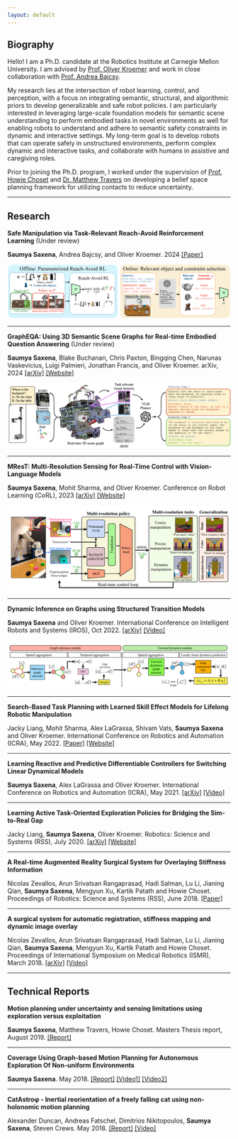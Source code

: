 ```yaml
---
layout: default
---
```

## Biography
Hello! I am a Ph.D. candidate at the Robotics Institute at Carnegie Mellon University. I am advised by [Prof. Oliver Kroemer](https://www.ri.cmu.edu/ri-faculty/oliver-kroemer/) and work in close collaboration with [Prof. Andrea Bajcsy](https://www.cs.cmu.edu/~abajcsy/).

<!-- My research lies at the intersection of robot learning, control, and perception, with a focus on leveraging semantic, structural, and algorithmic priors to develop generalizable and safe robot policies. I am particularly interested in leveraging large-scale foundation models for semantic scene understanding to perform interactive tasks such as embodied question answering and semantic constraint adherence in novel environments. My long-term goal is to develop robots that can operate safely in unstructured environments, perform complex dynamic and interactive tasks, and collaborate with humans in assistive and caregiving roles. -->

My research lies at the intersection of robot learning, control, and perception, with a focus on integrating semantic, structural, and algorithmic priors to develop generalizable and safe robot policies. I am particularly interested in leveraging large-scale foundation models for semantic scene understanding to perform embodied tasks in novel environments as well for enabling robots to understand and adhere to semantic safety constraints in dynamic and interactive settings. My long-term goal is to develop robots that can operate safely in unstructured environments, perform complex dynamic and interactive tasks, and collaborate with humans in assistive and caregiving roles.

<!-- such as identifying and adhering to semantic safety constraints. -->
 <!-- I am particularly interested in leveraging large-scale foundation models for semantic reasoning -- enabling robots to understand and adhere to safety constraints as well as for semantic scene understanding for embodied tasks in novel environments.  -->

 <!-- My work explores reachability-based methods for dynamic and interactive contac-rich manipulation tasks and embodied question answering using task and scene understanding.  -->

<!-- My research interests are broadly aligned towards leveraging semantic, structural and algorithmic priors for learning generalizable and safe robot policies.  -->

<!-- My current research focuses on leveraging the semantic reasoning capabilities of large scale foundation models towards enabling semantic safety and embodied question answering in unseen environments. 
My long-term goal lies in enabling robots to perform contact-rich dynamic and interactive tasks in the real world and equip robots with skills to work alongside humans in an assistive and caregiving role while ensuring implicit and explicit metrics of safety. -->

<!-- and learning stable compositional dynamic models and differentiable optimal skills that generalize to more complex environments and tasks.  -->
<!-- My long-term goal is to learn robot policies for assistive robotic systems in the real-world and equip robots with skills that demonstrate their ability to work alongside humans in an assistive and caregiving role. I believe that for real-world application of robotics in everyday tasks, it is imperative that we take inspiration from humans and develop systems and control methodologies that utilize robot full body dynamics and support from the environment while ensuring implicit metrics of safety. -->

Prior to joining the Ph.D. program, I worked under the supervision of [Prof. Howie Choset](https://www.ri.cmu.edu/ri-faculty/howie-choset/) and [Dr. Matthew Travers](https://www.ri.cmu.edu/ri-faculty/matthew-j-travers/) on developing a belief space planning framework for utilizing contacts to reduce uncertainty.
 <!-- by combining the exploration benefits of sampling-based methods and the exploitation benefits of optimization-based approaches. -->
<!-- Text can be **bold**, _italic_, or ~~strikethrough~~. -->

<!-- [Link to another page](./another-page.html).

There should be whitespace between paragraphs.

There should be whitespace between paragraphs. We recommend including a README, or a file with information about your project.

# Header 1
> This is a blockquote following a header.
>
> When something is important enough, you do it even if the odds are not in your favor.
This is a normal paragraph following a header. GitHub is a code hosting platform for version control and collaboration. It lets you and others work together on projects from anywhere. -->

---

## Research

**Safe Manipulation via Task-Relevant Reach-Avoid Reinforcement Learning** (Under review)

**Saumya Saxena**, Andrea Bajcsy, and Oliver Kroemer. 2024 [[Paper]](/assets/papers/Semantic_Safety_Manip_2025_full.pdf)

![SemSafetyOverview](/assets/img/system_diag.png "Method Overview")

---

**GraphEQA: Using 3D Semantic Scene Graphs for Real-time Embodied Question Answering** (Under review)

**Saumya Saxena**, Blake Buchanan, Chris Paxton, Bingqing Chen, Narunas Vaskevicius, Luigi Palmieri, Jonathan Francis, and Oliver Kroemer. arXiv, 2024 [[arXiv]](https://www.arxiv.org/abs/2412.14480) [[Website]](https://saumyasaxena.github.io/grapheqa/)

![GraphEQA](/assets/img/teaser.png "GraphEQA Overview")

---

**MResT: Multi-Resolution Sensing for Real-Time Control with Vision-Language Models**

**Saumya Saxena**, Mohit Sharma, and Oliver Kroemer. Conference on Robot Learning (CoRL), 2023 [[arXiv]](https://arxiv.org/abs/2401.14502) [[Website]](https://mohitsharma0690.github.io/multi-res-real-time-control/)

![MResT](/assets/img/mrest_teaser.png "MResT Overview")

---

**Dynamic Inference on Graphs using Structured Transition Models**

**Saumya Saxena** and Oliver Kroemer. International Conference on Intelligent Robots and Systems (IROS), Oct 2022. [[arXiv]](https://arxiv.org/abs/2209.15132) [[Video]](https://youtu.be/A9YG8VrIpgQ)

![Dynamic Inference](/assets/img/dyninf_teaser.png "Dynamic Inference Overview")

---

**Search-Based Task Planning with Learned Skill Effect Models for Lifelong Robotic Manipulation**

Jacky Liang, Mohit Sharma, Alex LaGrassa, Shivam Vats, **Saumya Saxena** and Oliver Kroemer. International Conference on Robotics and Automation (ICRA), May 2022. [[Paper]](https://www.ri.cmu.edu/app/uploads/2022/08/Search-Based_Task_Planning_with_Learned_Skill_Effect_Models_for_Lifelong_Robotic_Manipulation.pdf) [[Website]](https://sites.google.com/view/sem-for-lifelong-manipulation)

---


**Learning Reactive and Predictive Differentiable Controllers for Switching Linear Dynamical Models**

**Saumya Saxena**, Alex LaGrassa and Oliver Kroemer. International Conference on Robotics and Automation (ICRA), May 2021. [[arXiv]](https://arxiv.org/abs/2103.14256) [[Video]](https://drive.google.com/file/d/1h6rUuUggg2_t061J_DMKME4cLBj12fAG/view?usp=sharing)

---

**Learning Active Task-Oriented Exploration Policies for Bridging the Sim-to-Real Gap**

Jacky Liang, **Saumya Saxena**, Oliver Kroemer. Robotics: Science and Systems (RSS), July 2020. [[arXiv]](https://arxiv.org/abs/2006.01952) [[Website]](https://sites.google.com/view/task-oriented-exploration/)

---

**A Real-time Augmented Reality Surgical System for Overlaying Stiffness Information**

Nicolas Zevallos, Arun Srivatsan Rangaprasad, Hadi Salman, Lu Li, Jianing Qian, **Saumya Saxena**, Mengyun Xu, Kartik Patath and Howie Choset. Proceedings of Robotics: Science and Systems (RSS), June 2018. [[Paper]](http://www.roboticsproceedings.org/rss14/p26.pdf)

---

**A surgical system for automatic registration, stiffness mapping and dynamic image overlay**

Nicolas Zevallos, Arun Srivatsan Rangaprasad, Hadi Salman, Lu Li, Jianing Qian, **Saumya Saxena**, Mengyun Xu, Kartik Patath and Howie Choset. Proceedings of International Symposium on Medical Robotics (ISMR), March 2018. [[arXiv]](https://arxiv.org/abs/1711.08828) [[Video]](https://www.youtube.com/watch?v=IM5ffxARPs8)

---

## Technical Reports

**Motion planning under uncertainty and sensing limitations using exploration versus exploitation**

**Saumya Saxena**, Matthew Travers, Howie Choset. Masters Thesis report, August 2019. [[Report]](https://drive.google.com/file/d/1kAYCjeb86sbVWK4X0whL1eV5EPNjI78V/view?usp=sharing)

---

**Coverage Using Graph-based Motion Planning for Autonomous Exploration Of Non-uniform Environments**

**Saumya Saxena**. May 2018. [[Report]](https://drive.google.com/file/d/1LkqrmiertXgmVSREExRnlyK5FkVRbSud/view?usp=sharing) [[Video1]](https://drive.google.com/file/d/1Ol9Tc4U2Lroy83n4GGqObIbyRGPclQ4O/view?usp=sharing) [[Video2]](https://drive.google.com/file/d/1HLx9kexSj51lCgQDWbKTUhiKoV_OwcP_/view?usp=sharing)

---

**CatAstroφ - Inertial reorientation of a freely falling cat using non-holonomic motion planning**

Alexander Duncan, Andreas Fatschel, Dimitrios Nikitopoulos, **Saumya Saxena**, Steven Crews. May 2018. [[Report]](https://drive.google.com/file/d/1qHJ_t6SNZkC1sCOxAq9uNS1zJE4qkoS9/view?usp=sharing) [[Video]](https://drive.google.com/file/d/1Y9qLSmUb8ITWFFgnvX_j1NhUI2w8AhEf/view?usp=sharing)

<!-- ### Header 3

```js
// Javascript code with syntax highlighting.
var fun = function lang(l) {
  dateformat.i18n = require('./lang/' + l)
  return true;
}
```

```ruby
# Ruby code with syntax highlighting
GitHubPages::Dependencies.gems.each do |gem, version|
  s.add_dependency(gem, "= #{version}")
end
```

#### Header 4

*   This is an unordered list following a header.
*   This is an unordered list following a header.
*   This is an unordered list following a header.

##### Header 5

1.  This is an ordered list following a header.
2.  This is an ordered list following a header.
3.  This is an ordered list following a header.

###### Header 6

| head1        | head two          | three |
|:-------------|:------------------|:------|
| ok           | good swedish fish | nice  |
| out of stock | good and plenty   | nice  |
| ok           | good `oreos`      | hmm   |
| ok           | good `zoute` drop | yumm  |

### There's a horizontal rule below this.

* * *

### Here is an unordered list:

*   Item foo
*   Item bar
*   Item baz
*   Item zip

### And an ordered list:

1.  Item one
1.  Item two
1.  Item three
1.  Item four

### And a nested list:

- level 1 item
  - level 2 item
  - level 2 item
    - level 3 item
    - level 3 item
- level 1 item
  - level 2 item
  - level 2 item
  - level 2 item
- level 1 item
  - level 2 item
  - level 2 item
- level 1 item

### Small image

![Octocat](https://github.githubassets.com/images/icons/emoji/octocat.png)

### Large image

![Branching](https://guides.github.com/activities/hello-world/branching.png)


### Definition lists can be used with HTML syntax.

<dl>
<dt>Name</dt>
<dd>Godzilla</dd>
<dt>Born</dt>
<dd>1952</dd>
<dt>Birthplace</dt>
<dd>Japan</dd>
<dt>Color</dt>
<dd>Green</dd>
</dl>

```
Long, single-line code blocks should not wrap. They should horizontally scroll if they are too long. This line should be long enough to demonstrate this.
```

```
The final element.
``` -->
